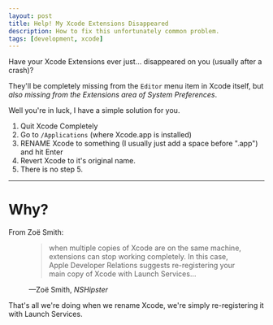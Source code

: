 ```yaml
---
layout: post
title: Help! My Xcode Extensions Disappeared
description: How to fix this unfortunately common problem.
tags: [development, xcode]
---
```


Have your Xcode Extensions ever just… disappeared on you (usually after a crash)?

They'll be completely missing from the `Editor` menu item in Xcode itself, but _also missing from the Extensions area of System Preferences_.

Well you're in luck, I have a simple solution for you.

1. Quit Xcode Completely
2. Go to `/Applications` (where Xcode.app is installed)
3. RENAME Xcode to something (I usually just add a space before ".app") and hit Enter
4. Revert Xcode to it's original name.
5. There is no step 5.

---

# Why?

From Zoë Smith:

<figure class="quote">
  <blockquote cite="https://nshipster.com/xcode-source-extensions/">
    <p>when multiple copies of Xcode are on the same machine, extensions can stop working completely. In this case, Apple Developer Relations suggests re-registering your main copy of Xcode with Launch Services…</p>
  </blockquote>
  <figcaption>&mdash;Zoë Smith, <cite>NSHipster</cite></figcaption>
</figure>

That's all we're doing when we rename Xcode, we're simply re-registering it with Launch Services. 